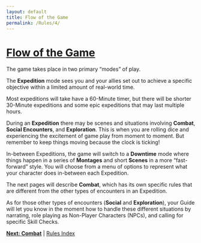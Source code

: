 ```yaml
---
layout: default
title: Flow of the Game
permalink: /Rules/4/
---
```

# [Flow of the Game](#flow-of-the-game)
The game takes place in two primary “modes” of play.

The **Expedition** mode sees you and your allies set out to achieve a specific objective within a limited amount of real-world time. 

Most expeditions will take have a 60-Minute timer, but there will be shorter 30-Minute expeditions and some epic expeditions that may last multiple hours.

During an **Expedition** there may be scenes and situations involving **Combat**, **Social Encounters**, and **Exploration**. This is when you are rolling dice and experiencing the excitement of game play from moment to moment. But remember to keep things moving because the clock is ticking!

In-between Expeditions, the game will switch to a **Downtime** mode where things happen in a series of **Montages** and short **Scenes** in a more “fast-forward” style. You will choose from a menu of options to represent what your character does in-between each Expedition.

The next pages will describe **Combat**, which has its own specific rules that are different from the other types of encounters in an Expedition.

As for those other types of encounters (**Social** and **Exploration**), your Guide will let you know in the moment how to handle these different situations by narrating, role playing as Non-Player Characters (NPCs), and calling for specific Skill Checks.

**[Next: Combat]({{site.baseurl}}/Rules/5/)** | [Rules Index]({{site.baseurl}}/Rules/Index/)